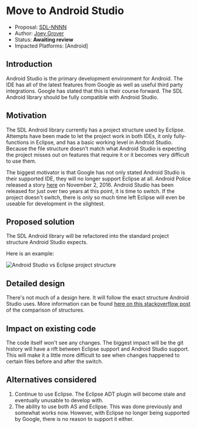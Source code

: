 
# Move to Android Studio

* Proposal: [SDL-NNNN](NNNN-android_move_to_android_studio.md)
* Author: [Joey Grover](https://github.com/joeygrover)
* Status: **Awaiting review**
* Impacted Platforms: [Android]

## Introduction

Android Studio is the primary development environment for Android. The IDE has all of the latest features from Google as well as useful third party integrations. Google has stated that this is their course forward. The SDL Android library should be fully compatible with Android Studio.

## Motivation

The SDL Android library currently has a project structure used by Eclipse. Attempts have been made to let the project work in both IDEs, it only fully-functions in Eclipse, and has a basic working level in Android Studio. Because the file structure doesn't match what Android Studio is expecting the project misses out on features that require it or it becomes very difficult to use them.

The biggest motivator is that Google has not only stated Android Studio is their supported IDE, they will no longer support Eclipse at all. Android Police released a story [here](http://www.androidpolice.com/2016/11/02/google-officially-ends-support-for-eclipse-android-developer-tools-in-favor-of-android-studio/)  on November 2, 2016. Android Studio has been released for just over two years at this point, it is time to switch. If the project doesn't switch, there is only so much time left Eclipse will even be useable for development in the slightest.


## Proposed solution

The SDL Android library will be refactored into the standard project structure Android Studio expects. 

Here is an example:

![Android Studio vs Eclipse project structure](http://novasys.in/blogs/wp-content/uploads/2013/11/project-structure.png "Android Studio vs Eclipse project structure")

## Detailed design

There's not much of a design here. It will follow the exact structure Android Studio uses. More information can be found [here on this stackoverflow post](http://stackoverflow.com/questions/17431838/android-studio-project-structure-v-s-eclipse-project-structure) of the comparison of structures.

## Impact on existing code

The code itself won't see any changes. The biggest impact will be the git history will have a rift between Eclipse support and Android Studio support. This will make it a little more difficult to see when changes happened to certain files before and after the switch.

## Alternatives considered

1. Continue to use Eclipse. The Eclipse ADT plugin will become stale and eventually unusable to develop with.
2. The ability to use both AS and Eclipse. This was done previously and somewhat works now. However, with Eclipse no longer being supported by Google, there is no reason to support it either.
